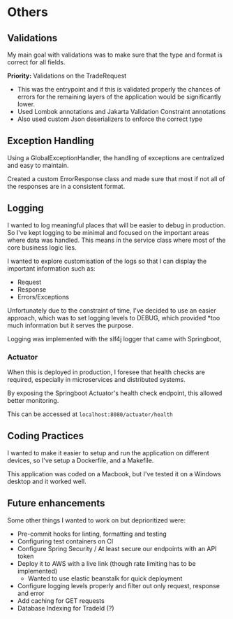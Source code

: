 # Others

## Validations

My main goal with validations was to make sure that the type and format is correct for all fields.

**Priority:** Validations on the TradeRequest

- This was the entrypoint and if this is validated properly the chances of errors for the remaining layers of the
  application would be significantly lower.
- Used Lombok annotations and Jakarta Validation Constraint annotations
- Also used custom Json deserializers to enforce the correct type

## Exception Handling

Using a GlobalExceptionHandler, the handling of exceptions are centralized and easy to maintain.

Created a custom ErrorResponse class and made sure that most if not all of the responses are in a consistent format.

## Logging

I wanted to log meaningful places that will be easier to debug in production. So I've kept logging to be minimal and
focused on the important
areas where data was handled. This means in the service class where most of the core business logic lies.

I wanted to explore customisation of the logs so that I can display the important information such as:

- Request
- Response
- Errors/Exceptions

Unfortunately due to the constraint of time, I've decided to use an easier approach, which was to set logging levels to
DEBUG, which provided *too much information but it serves the purpose.

Logging was implemented with the slf4j logger that came with Springboot,

### Actuator

When this is deployed in production, I foresee that health checks are required, especially in microservices and
distributed systems.

By exposing the Springboot Actuator's health check endpoint, this allowed better monitoring.

This can be accessed at `localhost:8080/actuator/health`

## Coding Practices

I wanted to make it easier to setup and run the application on different devices, so I've setup a Dockerfile, and a
Makefile.

This application was coded on a Macbook, but I've tested it on a Windows desktop and it worked well.

## Future enhancements

Some other things I wanted to work on but deprioritized were:

- Pre-commit hooks for linting, formatting and testing
- Configuring test containers on CI
- Configure Spring Security / At least secure our endpoints with an API token
- Deploy it to AWS with a live link (though rate limiting has to be implemented)
    - Wanted to use elastic beanstalk for quick deployment
- Configure logging levels properly and filter out only request, response and error
- Add caching for GET requests
- Database Indexing for TradeId (?)
